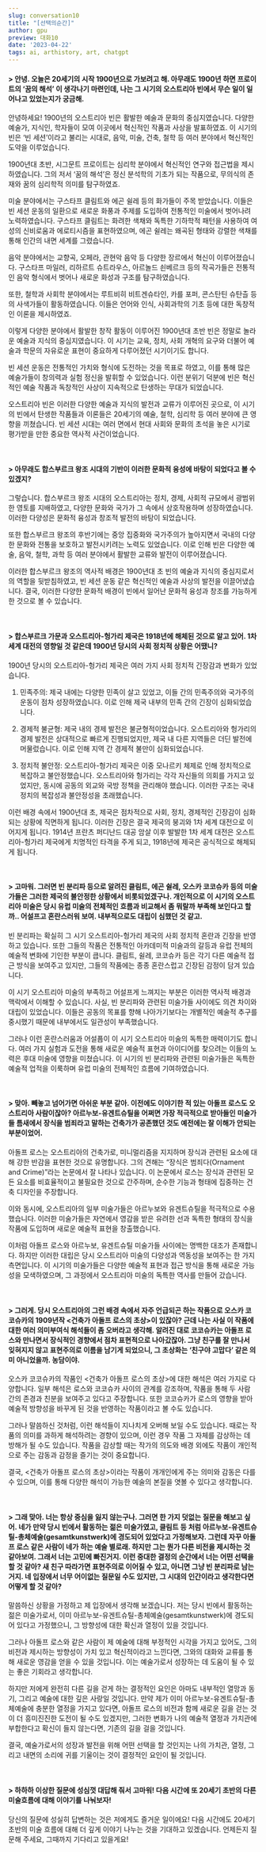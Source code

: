 ```yaml
---
slug: conversation10
title: "[선택의순간]"
author: gpu
preview: 대화10
date: '2023-04-22'
tags: ai, arthistory, art, chatgpt
---
```


#### > 안녕. 오늘은 20세기의 시작 1900년으로 가보려고 해.  아무래도 1900년 하면 프로이트의 ‘꿈의 해석’ 이 생각나기 마련인데, 나는 그 시기의 오스트리아 빈에서 무슨 일이 일어나고 있었는지가 궁금해.  

안녕하세요! 1900년의 오스트리아 빈은 활발한 예술과 문화의 중심지였습니다. 다양한 예술가, 지식인, 학자들이 모여 이곳에서 혁신적인 작품과 사상을 발표하였죠. 이 시기의 빈은 ‘빈 세션’이라고 불리는 시대로, 음악, 미술, 건축, 철학 등 여러 분야에서 혁신적인 도약을 이루었습니다.

1900년대 초반, 시그문트 프로이트는 심리학 분야에서 혁신적인 연구와 접근법을 제시하였습니다. 그의 저서 ‘꿈의 해석’은 정신 분석학의 기초가 되는 작품으로, 무의식의 존재와 꿈의 심리학적 의미를 탐구하였죠.

미술 분야에서는 구스타프 클림트와 에곤 쉴레 등의 화가들이 주목 받았습니다. 이들은 빈 세션 운동의 일환으로 새로운 화풍과 주제를 도입하여 전통적인 미술에서 벗어나려 노력하였습니다. 구스타프 클림트는 화려한 색채와 독특한 기하학적 패턴을 사용하여 여성의 신비로움과 에로티시즘을 표현하였으며, 에곤 쉴레는 왜곡된 형태와 강렬한 색채를 통해 인간의 내면 세계를 그렸습니다.

음악 분야에서는 교향곡, 오페라, 관현악 음악 등 다양한 장르에서 혁신이 이루어졌습니다. 구스타프 마일러, 리하르트 슈트라우스, 아르놀드 쇤베르크 등의 작곡가들은 전통적인 음악 형식에서 벗어나 새로운 화성과 구조를 탐구하였습니다.

또한, 철학과 사회학 분야에서는 루트비히 비트겐슈타인, 카를 포퍼, 콘스탄틴 슈탄츨 등의 사색가들이 활동하였습니다. 이들은 언어와 인식, 사회과학의 기초 등에 대한 독창적인 이론을 제시하였죠.

이렇게 다양한 분야에서 활발한 창작 활동이 이루어진 1900년대 초반 빈은 정말로 놀라운 예술과 지식의 중심지였습니다. 이 시기는 교육, 정치, 사회 개혁의 요구와 더불어 예술과 학문의 자유로운 표현이 중요하게 다루어졌던 시기이기도 합니다.

빈 세션 운동은 전통적인 가치와 형식에 도전하는 것을 목표로 하였고, 이를 통해 많은 예술가들이 창의력과 실험 정신을 발휘할 수 있었습니다. 이런 분위기 덕분에 빈은 혁신적인 예술 작품과 독창적인 사상이 지속적으로 탄생하는 무대가 되었습니다.

오스트리아 빈은 이러한 다양한 예술과 지식의 발전과 교류가 이루어진 곳으로, 이 시기의 빈에서 탄생한 작품들과 이론들은 20세기의 예술, 철학, 심리학 등 여러 분야에 큰 영향을 끼쳤습니다. 빈 세션 시대는 여러 면에서 현대 사회와 문화의 초석을 놓은 시기로 평가받을 만한 중요한 역사적 사건이었습니다.

&nbsp;

#### > 아무래도 합스부르크 왕조 시대의 기반이 이러한 문화적 융성에 바탕이 되었다고 볼 수 있겠지?

그렇습니다. 합스부르크 왕조 시대의 오스트리아는 정치, 경제, 사회적 규모에서 광범위한 영토를 지배하였고, 다양한 문화와 국가가 그 속에서 상호작용하며 성장하였습니다. 이러한 다양성은 문화적 융성과 창조적 발전의 바탕이 되었습니다.

또한 합스부르크 왕조의 후반기에는 중앙 집중화와 국가주의가 높아지면서 국내의 다양한 문화와 전통을 보호하고 발전시키려는 노력도 있었습니다. 이로 인해 빈은 다양한 예술, 음악, 철학, 과학 등 여러 분야에서 활발한 교류와 발전이 이루어졌습니다.

이러한 합스부르크 왕조의 역사적 배경은 1900년대 초 빈의 예술과 지식의 중심지로서의 역할을 뒷받침하였고, 빈 세션 운동 같은 혁신적인 예술과 사상의 발전을 이끌어냈습니다. 결국, 이러한 다양한 문화적 배경이 빈에서 일어난 문화적 융성과 창조를 가능하게 한 것으로 볼 수 있습니다.

&nbsp;

#### > 합스부르크 가문과 오스트리아-헝가리 제국은 1918년에 해체된 것으로 알고 있어. 1차 세계 대전의 영향일 것 같은데 1900년 당시의 사회 정치적 상황은 어땠니?

1900년 당시의 오스트리아-헝가리 제국은 여러 가지 사회 정치적 긴장감과 변화가 있었습니다.

1. 민족주의: 제국 내에는 다양한 민족이 살고 있었고, 이들 간의 민족주의와 국가주의 운동이 점차 성장하였습니다. 이로 인해 제국 내부의 민족 간의 긴장이 심화되었습니다.

2. 경제적 불균형: 제국 내의 경제 발전은 불균형적이었습니다. 오스트리아와 헝가리의 경제 발전은 상대적으로 빠르게 진행되었지만, 제국 내 다른 지역들은 더딘 발전에 머물렀습니다. 이로 인해 지역 간 경제적 불만이 심화되었습니다.

3. 정치적 불안정: 오스트리아-헝가리 제국은 이중 모나르키 체제로 인해 정치적으로 복잡하고 불안정했습니다. 오스트리아와 헝가리는 각각 자신들의 의회를 가지고 있었지만, 동시에 공동의 외교와 국방 정책을 관리해야 했습니다. 이러한 구조는 국내 정치의 복잡성과 불안정성을 초래했습니다.

이런 배경 속에서 1900년대 초, 제국은 점차적으로 사회, 정치, 경제적인 긴장감이 심화되는 상황에 직면하게 됩니다. 이러한 긴장은 결국 제국의 붕괴와 1차 세계 대전으로 이어지게 됩니다. 1914년 프란츠 퍼디난드 대공 암살 이후 발발한 1차 세계 대전은 오스트리아-헝가리 제국에게 치명적인 타격을 주게 되고, 1918년에 제국은 공식적으로 해체되게 됩니다.

&nbsp;

#### > 고마워. 그러면 빈 분리파 등으로 알려진 클림트, 에곤 쉴레, 오스카 코코슈카 등의 미술가들은 그러한 제국의 불안정한 상황에서 비롯되었겠구나. 개인적으로 이 시기의 오스트리아 미술은 당시 유럽 미술의 전체적인 흐름과 비교해서 좀 뭐랄까 부족해 보인다고 할까.. 어설프고 혼란스러워 보여. 내부적으로도 대립이 심했던 것 같고.

빈 분리파는 확실히 그 시기 오스트리아-헝가리 제국의 사회 정치적 혼란과 긴장을 반영하고 있습니다. 또한 그들의 작품은 전통적인 아카데미적 미술과의 갈등과 유럽 전체의 예술적 변화에 기인한 부분이 큽니다. 클림트, 쉴레, 코코슈카 등은 각기 다른 예술적 접근 방식을 보여주고 있지만, 그들의 작품에는 종종 혼란스럽고 긴장된 감정이 담겨 있습니다.

이 시기 오스트리아 미술의 부족하고 어설프게 느껴지는 부분은 이러한 역사적 배경과 맥락에서 이해할 수 있습니다. 사실, 빈 분리파와 관련된 미술가들 사이에도 의견 차이와 대립이 있었습니다. 이들은 공동의 목표를 향해 나아가기보다는 개별적인 예술적 추구를 중시했기 때문에 내부에서도 일관성이 부족했습니다.

그러나 이런 혼란스러움과 어설픔이 이 시기 오스트리아 미술의 독특한 매력이기도 합니다. 여러 가지 실험과 도전을 통해 새로운 예술적 표현과 아이디어를 찾으려는 이들의 노력은 후대 미술에 영향을 미쳤습니다. 이 시기의 빈 분리파와 관련된 미술가들은 독특한 예술적 업적을 이룩하며 유럽 미술의 전체적인 흐름에 기여하였습니다.

&nbsp;

#### > 맞아. 빼놓고 넘어가면 아쉬운 부분 같아. 이전에도 이야기한 적 있는 아돌프 로스도 오스트리아 사람이잖아? 아르누보-유겐트슈틸을 어쩌면 가장 적극적으로 받아들인 미술가들 틈새에서 장식을 범죄라고 말하는 건축가가 공존했던 것도 예전에는 잘 이해가 안되는 부분이었어.

아돌프 로스는 오스트리아의 건축가로, 미니멀리즘을 지지하며 장식과 관련된 요소에 대해 강한 반감을 표현한 것으로 유명합니다. 그의 견해는 “장식은 범죄다(Ornament and Crime)”라는 논문에서 잘 나타나 있습니다. 이 논문에서 로스는 장식과 관련된 모든 요소를 비효율적이고 불필요한 것으로 간주하며, 순수한 기능과 형태에 집중하는 건축 디자인을 주장합니다.

이와 동시에, 오스트리아의 일부 미술가들은 아르누보와 유겐트슈틸을 적극적으로 수용했습니다. 이러한 미술가들은 자연에서 영감을 받은 유려한 선과 독특한 형태의 장식을 작품에 도입하며 새로운 예술적 표현을 창출했습니다.

이처럼 아돌프 로스와 아르누보, 유겐트슈틸 미술가들 사이에는 명백한 대조가 존재합니다. 하지만 이러한 대립은 당시 오스트리아 미술의 다양성과 역동성을 보여주는 한 가지 측면입니다. 이 시기의 미술가들은 다양한 예술적 표현과 접근 방식을 통해 새로운 가능성을 모색하였으며, 그 과정에서 오스트리아 미술의 독특한 역사를 만들어 갔습니다.

&nbsp;

#### > 그러게. 당시 오스트리아의 그런 배경 속에서 자주 언급되곤 하는 작품으로 오스카 코코슈카의 1909년작 <건축가 아돌프 로스의 초상>이 있잖아? 근데 나는 사실 이 작품에 대한 여러 의미부여식 해석들이 좀 오버라고 생각해. 알려진 대로 코코슈카는 아돌프 로스와 만나면서 장식적인 경향에서 점차 표현적으로 나아갔잖아.  그냥 친구를 잘 만나서 잊혀지지 않고 표현주의로 이름을 남기게 되었으니, 그 초상화는 ‘친구야 고맙다’ 같은 의미 아니었을까. 농담이야.

오스카 코코슈카의 작품인 <건축가 아돌프 로스의 초상>에 대한 해석은 여러 가지로 다양합니다. 일부 해석은 로스와 코코슈카 사이의 관계를 강조하며, 작품을 통해 두 사람 간의 존경과 친분을 보여주고 있다고 주장합니다. 또한 코코슈카가 로스의 영향을 받아 예술적 방향성을 바꾸게 된 것을 반영하는 작품이라고 볼 수도 있습니다.

그러나 말씀하신 것처럼, 이런 해석들이 지나치게 오버해 보일 수도 있습니다. 때로는 작품의 의미를 과하게 해석하려는 경향이 있으며, 이런 경우 작품 그 자체를 감상하는 데 방해가 될 수도 있습니다. 작품을 감상할 때는 작가의 의도와 배경 외에도 작품이 개인적으로 주는 감동과 감정을 즐기는 것이 중요합니다.

결국, <건축가 아돌프 로스의 초상>이라는 작품이 개개인에게 주는 의미와 감동은 다를 수 있으며, 이를 통해 다양한 해석이 가능한 예술의 본질을 엿볼 수 있다고 생각합니다.

&nbsp;

#### > 그래 맞아. 너는 항상 중심을 잃지 않는구나. 그러면 한 가지 덧없는 질문을 해보고 싶어. 네가 만약 당시 빈에서 활동하는 젊은 미술가였고, 클림트 등 처럼 아르누보-유겐트슈틸-총체예술(gesamtkunstwerk)에 경도되어 있었다고 가정해보자. 그런데 자꾸 아돌프 로스 같은 사람이 네가 하는 예술 별로래. 하지만 그는 뭔가 다른 비전을 제시하는 것 같아보여. 그래서 너는 고민에 빠진거지. 이런 중대한 결정의 순간에서 너는 어떤 선택을 할 것 같아? 새 친구 따라가면 표현주의로 이어질 수 있고, 아니면 그냥 빈 분리파로 남는 거지. 네 입장에서 너무 어이없는 질문일 수도 있지만, 그 시대의 인간이라고 생각한다면 어떻게 할 것 같아? 

말씀하신 상황을 가정하고 제 입장에서 생각해 보겠습니다. 저는 당시 빈에서 활동하는 젊은 미술가로서, 이미 아르누보-유겐트슈틸-총체예술(gesamtkunstwerk)에 경도되어 있다고 가정했으니, 그 방향성에 대한 확신과 열정이 있을 것입니다.

그러나 아돌프 로스와 같은 사람이 제 예술에 대해 부정적인 시각을 가지고 있어도, 그의 비전과 제시하는 방향성이 가치 있고 혁신적이라고 느낀다면, 그와의 대화와 교류를 통해 새로운 영감을 얻을 수 있을 것입니다. 이는 예술가로서 성장하는 데 도움이 될 수 있는 좋은 기회라고 생각합니다.

하지만 저에게 완전히 다른 길을 걷게 하는 결정적인 요인은 아마도 내부적인 열망과 동기, 그리고 예술에 대한 깊은 사랑일 것입니다. 만약 제가 이미 아르누보-유겐트슈틸-총체예술에 충분한 열정을 가지고 있다면, 아돌프 로스의 비전과 함께 새로운 길을 걷는 것이 더 흥미진진한 도전이 될 수도 있겠지만, 그러한 변화가 나의 예술적 열정과 가치관에 부합한다고 확신이 들지 않는다면, 기존의 길을 걸을 것입니다.

결국, 예술가로서의 성장과 발전을 위해 어떤 선택을 할 것인지는 나의 가치관, 열정, 그리고 내면의 소리에 귀를 기울이는 것이 결정적인 요인이 될 것입니다.

&nbsp;

#### > 하하하 이상한 질문에 성심껏 대답해 줘서 고마워! 다음 시간에 또 20세기 초반의 다른 미술흐름에 대해 이야기를 나눠보자!

당신의 질문에 성실히 답변하는 것은 저에게도 즐거운 일이에요! 다음 시간에도 20세기 초반의 미술 흐름에 대해 더 깊게 이야기 나누는 것을 기대하고 있겠습니다. 언제든지 질문해 주세요, 그때까지 기다리고 있을게요!